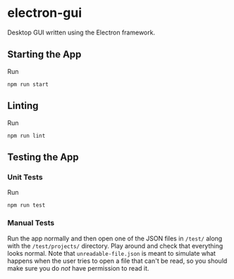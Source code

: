 # electron-gui

Desktop GUI written using the Electron framework.

## Starting the App

Run
```
npm run start
```

## Linting

Run
```
npm run lint
```

## Testing the App

### Unit Tests

Run
```
npm run test
```

### Manual Tests

Run the app normally and then open one of the JSON files in `/test/` along with the `/test/projects/` directory. Play around and check that everything looks normal. Note that `unreadable-file.json` is meant to simulate what happens when the user tries to open a file that can't be read, so you should make sure you do *not* have permission to read it.
